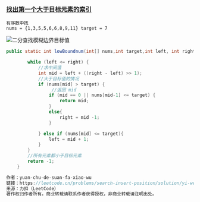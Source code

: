 ### [找出第一个大于目标元素的索引](https://leetcode.cn/problems/search-insert-position/solution/yi-wen-dai-ni-gao-ding-er-fen-cha-zhao-j-69ao/)

```
有序数中找
nums = {1,3,5,5,6,6,8,9,11} target = 7
```

![二分查找模糊边界目标值](https://cdn.jsdelivr.net/gh/iamk123/typora@main/uPic/2023/04/30/1721011682846461168284646153432irJ3-1608987488-NLxOHm-file_1608987488140.png)

```java
public static int lowBoundnum(int[] nums,int target,int left, int right) {

        while (left <= right) {
            //求中间值
            int mid = left + ((right - left) >> 1);
            //大于目标值的情况
            if (nums[mid] > target) {
                 //返回 mid
                if (mid == 0 || nums[mid-1] <= target) {
                    return mid;
                }
                else{
                    right = mid -1;
                }

            } else if (nums[mid] <= target){
                left = mid + 1;
            }
        }
        //所有元素都小于目标元素
        return -1;
    }

作者：yuan-chu-de-suan-fa-xiao-wu
链接：https://leetcode.cn/problems/search-insert-position/solution/yi-wen-dai-ni-gao-ding-er-fen-cha-zhao-j-69ao/
来源：力扣（LeetCode）
著作权归作者所有。商业转载请联系作者获得授权，非商业转载请注明出处。
```

